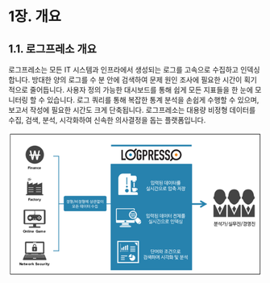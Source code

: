 # 1장. 개요

## 1.1. 로그프레소 개요

로그프레소는 모든 IT 시스템과 인프라에서 생성되는 로그를 고속으로 수집하고 인덱싱합니다. 방대한 양의 로그를 수 분 안에 검색하여 문제 원인 조사에 필요한 시간이 획기적으로 줄어듭니다. 사용자 정의 가능한 대시보드를 통해 쉽게 모든 지표들을 한 눈에 모니터링 할 수 있습니다. 로그 쿼리를 통해 복잡한 통계 분석을 손쉽게 수행할 수 있으며, 보고서 작성에 필요한 시간도 크게 단축됩니다.
로그프레소는 대용량 비정형 데이터를 수집, 검색, 분석, 시각화하여 신속한 의사결정을 돕는 플랫폼입니다.

![로그프레소 개요](images/1.0.0_introduction_1.png)

